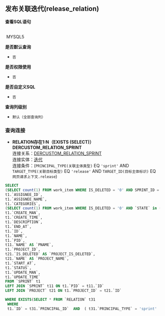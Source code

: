 ## 发布关联迭代(release_relation) <!-- {docsify-ignore-all} -->



<p class="panel-title"><b>查看SQL语句</b></p>
<br>

<el-row>
&nbsp;<el-tag @click="MYSQL5 = true">MYSQL5</el-tag>
</el-row>

<br>
<p class="panel-title"><b>是否默认查询</b></p>

* `否`

<p class="panel-title"><b>是否权限使用</b></p>

* `否`

<p class="panel-title"><b>是否自定义SQL</b></p>

* `否`

<p class="panel-title"><b>查询列级别</b></p>

* `默认（全部查询列）`




### 查询连接
* **RELATION存在1:N（EXISTS (SELECT)）DERCUSTOM_RELATION_SPRINT**<br>
连接关系：[DERCUSTOM_RELATION_SPRINT](der/DERCUSTOM_RELATION_SPRINT)<br>
连接实体：[迭代](module/ProjMgmt/sprint)<br>
连接条件：(`PRINCIPAL_TYPE(关联主体类型)` EQ `'sprint'` AND `TARGET_TYPE(关联目标类型)` EQ `'release'` AND `TARGET_ID(目标主体标识)` EQ `网页请求上下文.release`)<br>




<el-dialog v-model="MYSQL5" title="MYSQL5">

```sql
SELECT
(SELECT count(1) FROM work_item WHERE IS_DELETED = '0' AND SPRINT_ID = t1.`ID`) AS `ALL_WORK_ITEMS`,
t1.`ASSIGNEE_ID`,
t1.`ASSIGNEE_NAME`,
t1.`CATEGORIES`,
(SELECT count(1) FROM work_item WHERE IS_DELETED = '0' AND `STATE` in (select ID from work_item_state where TYPE = 'completed') AND SPRINT_ID = t1.`ID`) AS `COMPLETED_WORK_ITEMS`,
t1.`CREATE_MAN`,
t1.`CREATE_TIME`,
t1.`DESCRIPTION`,
t1.`END_AT`,
t1.`ID`,
t1.`NAME`,
t1.`PID`,
t11.`NAME` AS `PNAME`,
t1.`PROJECT_ID`,
t21.`IS_DELETED` AS `PROJECT_IS_DELETED`,
t21.`NAME` AS `PROJECT_NAME`,
t1.`START_AT`,
t1.`STATUS`,
t1.`UPDATE_MAN`,
t1.`UPDATE_TIME`
FROM `SPRINT` t1 
LEFT JOIN `SPRINT` t11 ON t1.`PID` = t11.`ID` 
LEFT JOIN `PROJECT` t21 ON t1.`PROJECT_ID` = t21.`ID` 

WHERE EXISTS(SELECT * FROM `RELATION` t31 
 WHERE 
 t1.`ID` = t31.`PRINCIPAL_ID`  AND  ( t31.`PRINCIPAL_TYPE` = 'sprint'  AND  t31.`TARGET_TYPE` = 'release'  AND  t31.`TARGET_ID` = #{ctx.webcontext.release} ) )
```

</el-dialog>

<script>
 const { createApp } = Vue
  createApp({
    data() {
      return {
                MYSQL5 : false
        
      }
    },
    methods: {
    }
  }).use(ElementPlus).mount('#app')
</script>